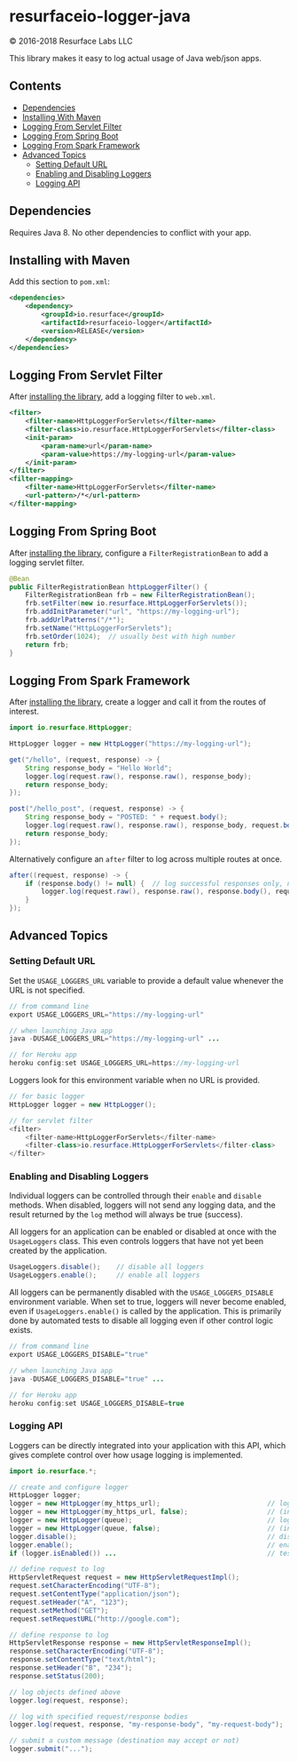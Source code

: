 # resurfaceio-logger-java
&copy; 2016-2018 Resurface Labs LLC

This library makes it easy to log actual usage of Java web/json apps.

## Contents

<ul>
<li><a href="#dependencies">Dependencies</a></li>
<li><a href="#installing_with_maven">Installing With Maven</a></li>
<li><a href="#logging_from_servlet_filter">Logging From Servlet Filter</a></li>
<li><a href="#logging_from_spring_boot">Logging From Spring Boot</a></li>
<li><a href="#logging_from_spark_framework">Logging From Spark Framework</a></li>
<li><a href="#advanced_topics">Advanced Topics</a><ul>
<li><a href="#setting_default_url">Setting Default URL</a></li>
<li><a href="#enabling_and_disabling">Enabling and Disabling Loggers</a></li>
<li><a href="#logging_api">Logging API</a></li>
</ul></li>
</ul>

<a name="dependencies"/>

## Dependencies

Requires Java 8. No other dependencies to conflict with your app.

<a name="installing_with_maven"/>

## Installing with Maven

Add this section to `pom.xml`:

```xml
<dependencies>
    <dependency>
        <groupId>io.resurface</groupId>
        <artifactId>resurfaceio-logger</artifactId>
        <version>RELEASE</version>
    </dependency>
</dependencies>
```

<a name="logging_from_servlet_filter"/>

## Logging From Servlet Filter

After <a href="#installing_with_maven">installing the library</a>, add a logging filter to `web.xml`.

```xml
<filter>
    <filter-name>HttpLoggerForServlets</filter-name>
    <filter-class>io.resurface.HttpLoggerForServlets</filter-class>
    <init-param>
        <param-name>url</param-name>
        <param-value>https://my-logging-url</param-value>
    </init-param>
</filter>
<filter-mapping>
    <filter-name>HttpLoggerForServlets</filter-name>
    <url-pattern>/*</url-pattern>
</filter-mapping>
```

<a name="logging_from_spring_boot"/>

## Logging From Spring Boot

After <a href="#installing_with_maven">installing the library</a>, configure a `FilterRegistrationBean`
to add a logging servlet filter.

```java
@Bean
public FilterRegistrationBean httpLoggerFilter() {
    FilterRegistrationBean frb = new FilterRegistrationBean();
    frb.setFilter(new io.resurface.HttpLoggerForServlets());
    frb.addInitParameter("url", "https://my-logging-url");
    frb.addUrlPatterns("/*");
    frb.setName("HttpLoggerForServlets");
    frb.setOrder(1024);  // usually best with high number
    return frb;
}
```

<a name="logging_from_spark_framework"/>

## Logging From Spark Framework

After <a href="#installing_with_maven">installing the library</a>, create a logger and call it from the routes of interest.

```java
import io.resurface.HttpLogger;

HttpLogger logger = new HttpLogger("https://my-logging-url");

get("/hello", (request, response) -> {
    String response_body = "Hello World";
    logger.log(request.raw(), response.raw(), response_body);
    return response_body;
});

post("/hello_post", (request, response) -> {
    String response_body = "POSTED: " + request.body();
    logger.log(request.raw(), response.raw(), response_body, request.body());
    return response_body;
});
```

Alternatively configure an `after` filter to log across multiple routes at once.

```java
after((request, response) -> {
    if (response.body() != null) {  // log successful responses only, not 404/500s
        logger.log(request.raw(), response.raw(), response.body(), request.body());
    }
});
```

<a name="advanced_topics"/>

## Advanced Topics

<a name="setting_default_url"/>

### Setting Default URL

Set the `USAGE_LOGGERS_URL` variable to provide a default value whenever the URL is not specified.

```java
// from command line
export USAGE_LOGGERS_URL="https://my-logging-url"

// when launching Java app
java -DUSAGE_LOGGERS_URL="https://my-logging-url" ...

// for Heroku app
heroku config:set USAGE_LOGGERS_URL=https://my-logging-url
```

Loggers look for this environment variable when no URL is provided.

```java
// for basic logger
HttpLogger logger = new HttpLogger();

// for servlet filter
<filter>
    <filter-name>HttpLoggerForServlets</filter-name>
    <filter-class>io.resurface.HttpLoggerForServlets</filter-class>
</filter>
```

<a name="enabling_and_disabling"/>

### Enabling and Disabling Loggers

Individual loggers can be controlled through their `enable` and `disable` methods. When disabled, loggers will
not send any logging data, and the result returned by the `log` method will always be true (success).

All loggers for an application can be enabled or disabled at once with the `UsageLoggers` class. This even controls
loggers that have not yet been created by the application.

```java
UsageLoggers.disable();    // disable all loggers
UsageLoggers.enable();     // enable all loggers
```

All loggers can be permanently disabled with the `USAGE_LOGGERS_DISABLE` environment variable. When set to true,
loggers will never become enabled, even if `UsageLoggers.enable()` is called by the application. This is primarily 
done by automated tests to disable all logging even if other control logic exists. 

```java
// from command line
export USAGE_LOGGERS_DISABLE="true"

// when launching Java app
java -DUSAGE_LOGGERS_DISABLE="true" ...

// for Heroku app
heroku config:set USAGE_LOGGERS_DISABLE=true
```

<a name="logging_api"/>

### Logging API

Loggers can be directly integrated into your application with this API, which gives complete control over how
usage logging is implemented.

```java
import io.resurface.*;

// create and configure logger
HttpLogger logger;
logger = new HttpLogger(my_https_url);                           // log to remote url
logger = new HttpLogger(my_https_url, false);                    // (initially disabled)
logger = new HttpLogger(queue);                                  // log to appendable queue
logger = new HttpLogger(queue, false);                           // (initially disabled)
logger.disable();                                                // disable logging for tests
logger.enable();                                                 // enable logging again
if (logger.isEnabled()) ...                                      // test if logging is enabled

// define request to log
HttpServletRequest request = new HttpServletRequestImpl();
request.setCharacterEncoding("UTF-8");
request.setContentType("application/json");
request.setHeader("A", "123");
request.setMethod("GET");
request.setRequestURL("http://google.com");

// define response to log
HttpServletResponse response = new HttpServletResponseImpl();
response.setCharacterEncoding("UTF-8");
response.setContentType("text/html");
response.setHeader("B", "234");
response.setStatus(200);

// log objects defined above
logger.log(request, response);

// log with specified request/response bodies
logger.log(request, response, "my-response-body", "my-request-body");

// submit a custom message (destination may accept or not)
logger.submit("...");
```
